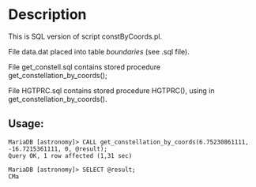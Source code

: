 Description
===========

This is SQL version of script constByCoords.pl. 

File data.dat placed into table *boundaries* (see .sql file).

File get_constell.sql contains stored procedure get_constellation_by_coords();

File HGTPRC.sql contains stored procedure HGTPRC(), using in get_constellation_by_coords().

Usage:
------

    MariaDB [astronomy]> CALL get_constellation_by_coords(6.75230861111, -16.7215361111, 0, @result);
    Query OK, 1 row affected (1,31 sec)

    MariaDB [astronomy]> SELECT @result;
    CMa

